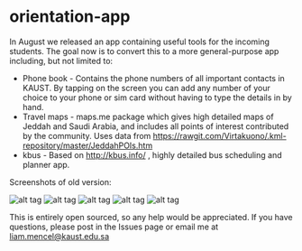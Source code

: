 # orientation-app

In August we released an app containing useful tools for the incoming students. The goal now is to convert this to a more general-purpose app including, but not limited to:

- Phone book - Contains the phone numbers of all important contacts in KAUST. By tapping on the screen you can add any number of your choice to your phone or sim card without having to type the details in by hand.
- Travel maps - maps.me package which gives high detailed maps of Jeddah and Saudi Arabia, and includes all points of interest contributed by the community. Uses data from https://rawgit.com/Virtakuono/.kml-repository/master/JeddahPOIs.htm
- kbus - Based on http://kbus.info/ , highly detailed bus scheduling and planner app.

Screenshots of old version:

![alt tag](https://cloud.githubusercontent.com/assets/7933725/9691804/84607a64-534d-11e5-81a0-6e1979ad845c.png)
![alt tag](https://cloud.githubusercontent.com/assets/7933725/9691744/358d6956-534d-11e5-8f12-c62897fcfd9c.png)
![alt tag](https://cloud.githubusercontent.com/assets/7933725/9691745/358ed232-534d-11e5-9cec-777a754f6d03.png)
![alt tag](https://cloud.githubusercontent.com/assets/7933725/9691746/35916150-534d-11e5-8a08-5efded62049a.png)
![alt tag](https://cloud.githubusercontent.com/assets/7933725/9691747/359446e0-534d-11e5-838b-9c4e9f734063.png)

This is entirely open sourced, so any help would be appreciated. If you have questions, please post in the Issues page or email me at liam.mencel@kaust.edu.sa
